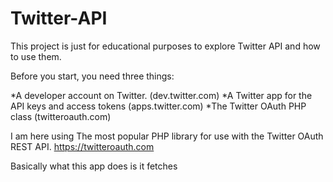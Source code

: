 # Twitter-API
This project is just for educational purposes to explore Twitter API and how to use them.

Before you start, you need three things:

*A developer account on Twitter. (dev.twitter.com)
*A Twitter app for the API keys and access tokens (apps.twitter.com)
*The Twitter OAuth PHP class (twitteroauth.com)

I am here using The most popular PHP library for use with the Twitter OAuth REST API. https://twitteroauth.com

Basically what this app does is it fetches 

